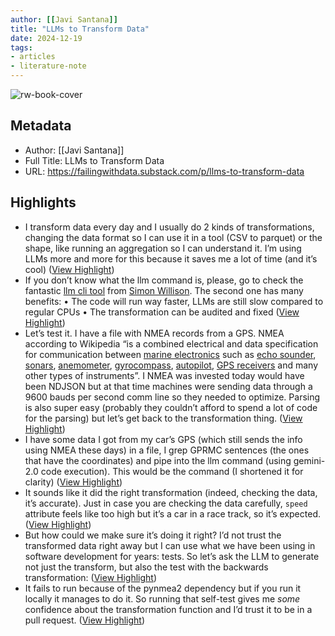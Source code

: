 ```yaml
---
author: [[Javi Santana]]
title: "LLMs to Transform Data"
date: 2024-12-19
tags: 
- articles
- literature-note
---
```

![rw-book-cover](https://substackcdn.com/image/fetch/w_1200,h_600,c_fill,f_jpg,q_auto:good,fl_progressive:steep,g_auto/https%3A%2F%2Fsubstack-post-media.s3.amazonaws.com%2Fpublic%2Fimages%2F5c3abb0a-cc50-4295-81a4-88fb82d0d45e_2348x516.png)

## Metadata
- Author: [[Javi Santana]]
- Full Title: LLMs to Transform Data
- URL: https://failingwithdata.substack.com/p/llms-to-transform-data

## Highlights
- I transform data every day and I usually do 2 kinds of transformations, changing the data format so I can use it in a tool (CSV to parquet) or the shape, like running an aggregation so I can understand it. I’m using LLMs more and more for this because it saves me a lot of time (and it’s cool) ([View Highlight](https://read.readwise.io/read/01jfdw59j6ac4y8stgad5wwwhb))
- If you don’t know what the llm command is, please, go to check the fantastic [llm cli tool](https://github.com/simonw/llm) from [Simon Willison](https://open.substack.com/users/5753967-simon-willison?utm_source=mentions).
  The second one has many benefits:
  • The code will run way faster, LLMs are still slow compared to regular CPUs
  • The transformation can be audited and fixed ([View Highlight](https://read.readwise.io/read/01jfdw6sz7vw2re18ht5x0ex5f))
- Let’s test it. I have a file with NMEA records from a GPS. NMEA according to Wikipedia “is a combined electrical and data specification for communication between [marine electronics](https://en.wikipedia.org/wiki/Marine_electronics) such as [echo sounder](https://en.wikipedia.org/wiki/Echo_sounder), [sonars](https://en.wikipedia.org/wiki/Sonar), [anemometer](https://en.wikipedia.org/wiki/Anemometer), [gyrocompass](https://en.wikipedia.org/wiki/Gyrocompass), [autopilot](https://en.wikipedia.org/wiki/Self-steering_gear), [GPS receivers](https://en.wikipedia.org/wiki/GPS_receiver) and many other types of instruments”. I NMEA was invested today would have been NDJSON but at that time machines were sending data through a 9600 bauds per second comm line so they needed to optimize. Parsing is also super easy (probably they couldn’t afford to spend a lot of code for the parsing) but let’s get back to the transformation thing. ([View Highlight](https://read.readwise.io/read/01jfdw6vqw2y0h9dr6emed3zx6))
- I have some data I got from my car’s GPS (which still sends the info using NMEA these days) in a file, I grep GPRMC sentences (the ones that have the coordinates) and pipe into the llm command (using gemini-2.0 code execution). This would be the command (I shortened it for clarity) ([View Highlight](https://read.readwise.io/read/01jfdw70xma436qjdq81pytnys))
- It sounds like it did the right transformation (indeed, checking the data, it’s accurate). Just in case you are checking the data carefully, `speed` attribute feels like too high but it’s a car in a race track, so it’s expected. ([View Highlight](https://read.readwise.io/read/01jfdw77658q7afc24jad096d3))
- But how could we make sure it’s doing it right? I’d not trust the transformed data right away but I can use what we have been using in software development for years: tests. So let’s ask the LLM to generate not just the transform, but also the test with the backwards transformation: ([View Highlight](https://read.readwise.io/read/01jfdw7csxend225zrfeddwrpd))
- It fails to run because of the pynmea2 dependency but if you run it locally it manages to do it. So running that self-test gives me *some* confidence about the transformation function and I’d trust it to be in a pull request. ([View Highlight](https://read.readwise.io/read/01jfdw7m4z39en5cfb1xwsrpdt))


